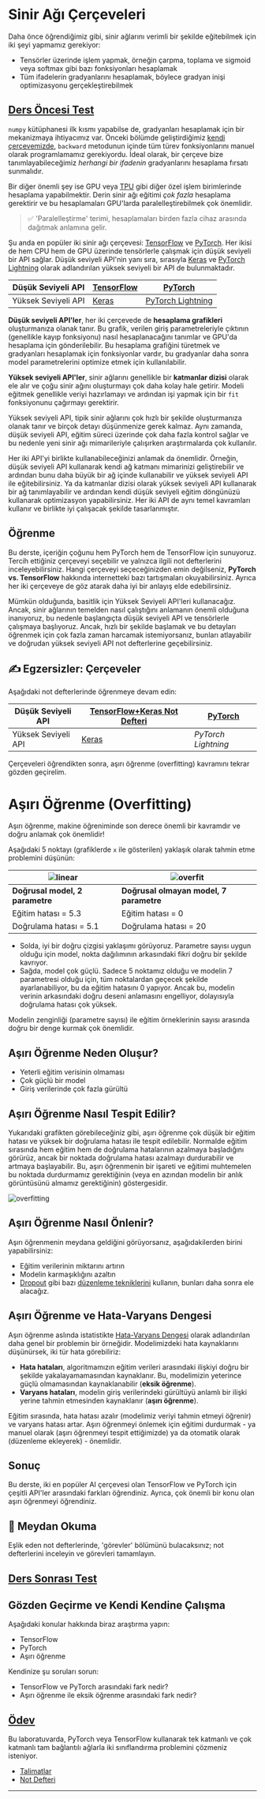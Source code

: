<!--
CO_OP_TRANSLATOR_METADATA:
{
  "original_hash": "ddd216f558a255260a9374008002c971",
  "translation_date": "2025-09-23T08:44:15+00:00",
  "source_file": "lessons/3-NeuralNetworks/05-Frameworks/README.md",
  "language_code": "tr"
}
-->
# Sinir Ağı Çerçeveleri

Daha önce öğrendiğimiz gibi, sinir ağlarını verimli bir şekilde eğitebilmek için iki şeyi yapmamız gerekiyor:

* Tensörler üzerinde işlem yapmak, örneğin çarpma, toplama ve sigmoid veya softmax gibi bazı fonksiyonları hesaplamak
* Tüm ifadelerin gradyanlarını hesaplamak, böylece gradyan inişi optimizasyonu gerçekleştirebilmek

## [Ders Öncesi Test](https://ff-quizzes.netlify.app/en/ai/quiz/9)

`numpy` kütüphanesi ilk kısmı yapabilse de, gradyanları hesaplamak için bir mekanizmaya ihtiyacımız var. Önceki bölümde geliştirdiğimiz [kendi çerçevemizde](../04-OwnFramework/OwnFramework.ipynb), `backward` metodunun içinde tüm türev fonksiyonlarını manuel olarak programlamamız gerekiyordu. İdeal olarak, bir çerçeve bize tanımlayabileceğimiz *herhangi bir ifadenin* gradyanlarını hesaplama fırsatı sunmalıdır.

Bir diğer önemli şey ise GPU veya [TPU](https://en.wikipedia.org/wiki/Tensor_Processing_Unit) gibi diğer özel işlem birimlerinde hesaplama yapabilmektir. Derin sinir ağı eğitimi *çok fazla* hesaplama gerektirir ve bu hesaplamaları GPU'larda paralelleştirebilmek çok önemlidir.

> ✅ 'Paralelleştirme' terimi, hesaplamaları birden fazla cihaz arasında dağıtmak anlamına gelir.

Şu anda en popüler iki sinir ağı çerçevesi: [TensorFlow](http://TensorFlow.org) ve [PyTorch](https://pytorch.org/). Her ikisi de hem CPU hem de GPU üzerinde tensörlerle çalışmak için düşük seviyeli bir API sağlar. Düşük seviyeli API'nin yanı sıra, sırasıyla [Keras](https://keras.io/) ve [PyTorch Lightning](https://pytorchlightning.ai/) olarak adlandırılan yüksek seviyeli bir API de bulunmaktadır.

Düşük Seviyeli API | [TensorFlow](http://TensorFlow.org) | [PyTorch](https://pytorch.org/)
--------------------|-------------------------------------|--------------------------------
Yüksek Seviyeli API | [Keras](https://keras.io/) | [PyTorch Lightning](https://pytorchlightning.ai/)

**Düşük seviyeli API'ler**, her iki çerçevede de **hesaplama grafikleri** oluşturmanıza olanak tanır. Bu grafik, verilen giriş parametreleriyle çıktının (genellikle kayıp fonksiyonu) nasıl hesaplanacağını tanımlar ve GPU'da hesaplama için gönderilebilir. Bu hesaplama grafiğini türetmek ve gradyanları hesaplamak için fonksiyonlar vardır, bu gradyanlar daha sonra model parametrelerini optimize etmek için kullanılabilir.

**Yüksek seviyeli API'ler**, sinir ağlarını genellikle bir **katmanlar dizisi** olarak ele alır ve çoğu sinir ağını oluşturmayı çok daha kolay hale getirir. Modeli eğitmek genellikle veriyi hazırlamayı ve ardından işi yapmak için bir `fit` fonksiyonunu çağırmayı gerektirir.

Yüksek seviyeli API, tipik sinir ağlarını çok hızlı bir şekilde oluşturmanıza olanak tanır ve birçok detayı düşünmenize gerek kalmaz. Aynı zamanda, düşük seviyeli API, eğitim süreci üzerinde çok daha fazla kontrol sağlar ve bu nedenle yeni sinir ağı mimarileriyle çalışırken araştırmalarda çok kullanılır.

Her iki API'yi birlikte kullanabileceğinizi anlamak da önemlidir. Örneğin, düşük seviyeli API kullanarak kendi ağ katmanı mimarinizi geliştirebilir ve ardından bunu daha büyük bir ağ içinde kullanabilir ve yüksek seviyeli API ile eğitebilirsiniz. Ya da katmanlar dizisi olarak yüksek seviyeli API kullanarak bir ağ tanımlayabilir ve ardından kendi düşük seviyeli eğitim döngünüzü kullanarak optimizasyon yapabilirsiniz. Her iki API de aynı temel kavramları kullanır ve birlikte iyi çalışacak şekilde tasarlanmıştır.

## Öğrenme

Bu derste, içeriğin çoğunu hem PyTorch hem de TensorFlow için sunuyoruz. Tercih ettiğiniz çerçeveyi seçebilir ve yalnızca ilgili not defterlerini inceleyebilirsiniz. Hangi çerçeveyi seçeceğinizden emin değilseniz, **PyTorch vs. TensorFlow** hakkında internetteki bazı tartışmaları okuyabilirsiniz. Ayrıca her iki çerçeveye de göz atarak daha iyi bir anlayış elde edebilirsiniz.

Mümkün olduğunda, basitlik için Yüksek Seviyeli API'leri kullanacağız. Ancak, sinir ağlarının temelden nasıl çalıştığını anlamanın önemli olduğuna inanıyoruz, bu nedenle başlangıçta düşük seviyeli API ve tensörlerle çalışmaya başlıyoruz. Ancak, hızlı bir şekilde başlamak ve bu detayları öğrenmek için çok fazla zaman harcamak istemiyorsanız, bunları atlayabilir ve doğrudan yüksek seviyeli API not defterlerine geçebilirsiniz.

## ✍️ Egzersizler: Çerçeveler

Aşağıdaki not defterlerinde öğrenmeye devam edin:

Düşük Seviyeli API | [TensorFlow+Keras Not Defteri](IntroKerasTF.ipynb) | [PyTorch](IntroPyTorch.ipynb)
--------------------|-------------------------------------|--------------------------------
Yüksek Seviyeli API | [Keras](IntroKeras.ipynb) | *PyTorch Lightning*

Çerçeveleri öğrendikten sonra, aşırı öğrenme (overfitting) kavramını tekrar gözden geçirelim.

# Aşırı Öğrenme (Overfitting)

Aşırı öğrenme, makine öğreniminde son derece önemli bir kavramdır ve doğru anlamak çok önemlidir!

Aşağıdaki 5 noktayı (grafiklerde `x` ile gösterilen) yaklaşık olarak tahmin etme problemini düşünün:

![linear](../../../../../translated_images/overfit1.f24b71c6f652e59e6bed7245ffbeaecc3ba320e16e2221f6832b432052c4da43.tr.jpg) | ![overfit](../../../../../translated_images/overfit2.131f5800ae10ca5e41d12a411f5f705d9ee38b1b10916f284b787028dd55cc1c.tr.jpg)
-------------------------|--------------------------
**Doğrusal model, 2 parametre** | **Doğrusal olmayan model, 7 parametre**
Eğitim hatası = 5.3 | Eğitim hatası = 0
Doğrulama hatası = 5.1 | Doğrulama hatası = 20

* Solda, iyi bir doğru çizgisi yaklaşımı görüyoruz. Parametre sayısı uygun olduğu için model, nokta dağılımının arkasındaki fikri doğru bir şekilde kavrıyor.
* Sağda, model çok güçlü. Sadece 5 noktamız olduğu ve modelin 7 parametresi olduğu için, tüm noktalardan geçecek şekilde ayarlanabiliyor, bu da eğitim hatasını 0 yapıyor. Ancak bu, modelin verinin arkasındaki doğru deseni anlamasını engelliyor, dolayısıyla doğrulama hatası çok yüksek.

Modelin zenginliği (parametre sayısı) ile eğitim örneklerinin sayısı arasında doğru bir denge kurmak çok önemlidir.

## Aşırı Öğrenme Neden Oluşur?

  * Yeterli eğitim verisinin olmaması
  * Çok güçlü bir model
  * Giriş verilerinde çok fazla gürültü

## Aşırı Öğrenme Nasıl Tespit Edilir?

Yukarıdaki grafikten görebileceğiniz gibi, aşırı öğrenme çok düşük bir eğitim hatası ve yüksek bir doğrulama hatası ile tespit edilebilir. Normalde eğitim sırasında hem eğitim hem de doğrulama hatalarının azalmaya başladığını görürüz, ancak bir noktada doğrulama hatası azalmayı durdurabilir ve artmaya başlayabilir. Bu, aşırı öğrenmenin bir işareti ve eğitimi muhtemelen bu noktada durdurmamız gerektiğinin (veya en azından modelin bir anlık görüntüsünü almamız gerektiğinin) göstergesidir.

![overfitting](../../../../../translated_images/Overfitting.408ad91cd90b4371d0a81f4287e1409c359751adeb1ae450332af50e84f08c3e.tr.png)

## Aşırı Öğrenme Nasıl Önlenir?

Aşırı öğrenmenin meydana geldiğini görüyorsanız, aşağıdakilerden birini yapabilirsiniz:

 * Eğitim verilerinin miktarını artırın
 * Modelin karmaşıklığını azaltın
 * [Dropout](../../4-ComputerVision/08-TransferLearning/TrainingTricks.md#Dropout) gibi bazı [düzenleme tekniklerini](../../4-ComputerVision/08-TransferLearning/TrainingTricks.md) kullanın, bunları daha sonra ele alacağız.

## Aşırı Öğrenme ve Hata-Varyans Dengesi

Aşırı öğrenme aslında istatistikte [Hata-Varyans Dengesi](https://en.wikipedia.org/wiki/Bias%E2%80%93variance_tradeoff) olarak adlandırılan daha genel bir problemin bir örneğidir. Modelimizdeki hata kaynaklarını düşünürsek, iki tür hata görebiliriz:

* **Hata hataları**, algoritmamızın eğitim verileri arasındaki ilişkiyi doğru bir şekilde yakalayamamasından kaynaklanır. Bu, modelimizin yeterince güçlü olmamasından kaynaklanabilir (**eksik öğrenme**).
* **Varyans hataları**, modelin giriş verilerindeki gürültüyü anlamlı bir ilişki yerine tahmin etmesinden kaynaklanır (**aşırı öğrenme**).

Eğitim sırasında, hata hatası azalır (modelimiz veriyi tahmin etmeyi öğrenir) ve varyans hatası artar. Aşırı öğrenmeyi önlemek için eğitimi durdurmak - ya manuel olarak (aşırı öğrenmeyi tespit ettiğimizde) ya da otomatik olarak (düzenleme ekleyerek) - önemlidir.

## Sonuç

Bu derste, iki en popüler AI çerçevesi olan TensorFlow ve PyTorch için çeşitli API'ler arasındaki farkları öğrendiniz. Ayrıca, çok önemli bir konu olan aşırı öğrenmeyi öğrendiniz.

## 🚀 Meydan Okuma

Eşlik eden not defterlerinde, 'görevler' bölümünü bulacaksınız; not defterlerini inceleyin ve görevleri tamamlayın.

## [Ders Sonrası Test](https://ff-quizzes.netlify.app/en/ai/quiz/10)

## Gözden Geçirme ve Kendi Kendine Çalışma

Aşağıdaki konular hakkında biraz araştırma yapın:

- TensorFlow
- PyTorch
- Aşırı öğrenme

Kendinize şu soruları sorun:

- TensorFlow ve PyTorch arasındaki fark nedir?
- Aşırı öğrenme ile eksik öğrenme arasındaki fark nedir?

## [Ödev](lab/README.md)

Bu laboratuvarda, PyTorch veya TensorFlow kullanarak tek katmanlı ve çok katmanlı tam bağlantılı ağlarla iki sınıflandırma problemini çözmeniz isteniyor.

* [Talimatlar](lab/README.md)
* [Not Defteri](lab/LabFrameworks.ipynb)

---

